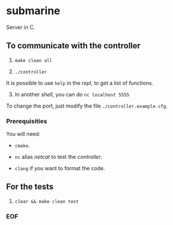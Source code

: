 # submarine

Server in C.

## To communicate with the controller

1. ``make clean all``

2. ``./controller``

It is possible to use `help` in the *repl*, to get a list of functions.

3. In another *shell*, you can do ``nc localhost 5555``

To change the port, just modify the file `./controller.example.cfg`.

### Prerequisities

You will need:

- `cmake`.

- `nc` alias *netcat* to test the *controller*.

- `clang` if you want to format the code.

## For the tests

1. ``clear && make clean test``

### EOF

